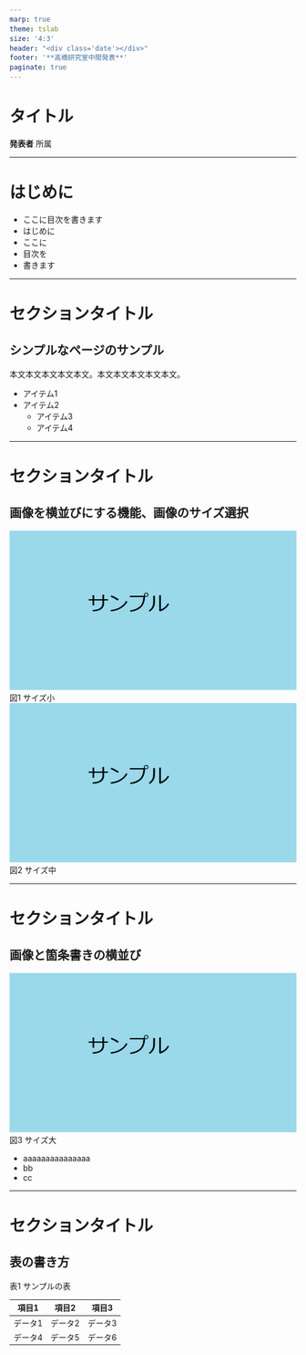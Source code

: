 ```yaml
---
marp: true
theme: tslab
size: '4:3'
header: "<div class='date'></div>"
footer: '**高橋研究室中間発表**'
paginate: true
---
```

<!--
_class: 'title'
 -->
<!-- タイトルページ -->

# タイトル
**発表者**
所属

---
<!-- 
_class: section-title
 -->
<!-- セクションのタイトルと目次 -->
# はじめに

- ここに目次を書きます
- <div class="selected">はじめに</div>
- ここに
- 目次を
- 書きます

---
# セクションタイトル
## シンプルなページのサンプル
本文本文本文本文本文。本文本文本文本文本文。
- アイテム1
- アイテム2
    - アイテム3
    - アイテム4

---

# セクションタイトル

## 画像を横並びにする機能、画像のサイズ選択

<div class="center">
    <div>
        <img src="./img/sample.png" class="small">
        <div class="caption">図1 サイズ小</div>
    </div>
    <div>
        <img src="./img/sample.png" class="midium">
        <div class="caption">図2 サイズ中</div>
    <div>
</div>

---
# セクションタイトル

## 画像と箇条書きの横並び

<div class="center">
<div>
    <img src="./img/sample.png" class="large">
    <div class="caption">図3 サイズ大</div>
</div>

* aaaaaaaaaaaaaaa
* bb
* cc

</div>

---

# セクションタイトル
## 表の書き方

<div class="center">
<div>
<div class="caption">表1 サンプルの表</div>

| 項目1 | 項目2 | 項目3 |
| --- | --- | --- |
| データ1 | データ2 | データ3 |
| データ4 | データ5 | データ6 |
</div>
</div>


<script type="module">
// marmaidのスクリプト
import mermaid from 'https://cdn.jsdelivr.net/npm/mermaid@10.0.0/dist/mermaid.esm.min.mjs';
// marmaidの初期化
mermaid.initialize({ startOnLoad: true });

// vscodeが読み込まれるたびに処理
window.addEventListener('vscode.markdown.updateContent', () => {
    mermaid.init();
    updateDate();
});

function updateDate(){
    const dateEls = document.querySelectorAll('.date');
    for (let dateEl of dateEls) {
        // 自動で日付を入れない場合はここに固定の値を入れる
        dateEl.textContent = new Date().toLocaleDateString("ja-JP", {year: "numeric",month: "2-digit", day: "2-digit"});
    }
}

updateDate();
</script>